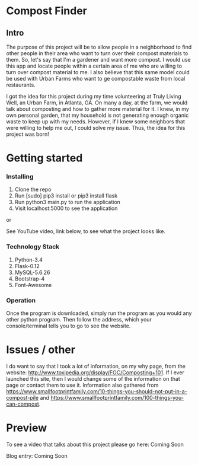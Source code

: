 # Compost Finder
## Intro

The purpose of this project will be to allow people in a neighborhood to find other people in their area who want to turn over their compost materials to them. So, let's say that I'm a gardener and want more compost. I would use this app and locate people within a certain area of me who are willing to turn over compost material to me. I also believe that this same model could be used with Urban Farms who want to ge compostable waste from local restaurants.

I got the idea for this project during my time volunteering at Truly Living Well, an Urban Farm, in Atlanta, GA. On many a day, at the farm, we would talk about composting and how to gather more material for it. I knew, in my own personal garden, that my household is not generating enough organic waste to keep up with my needs. However, if I knew some neighbors that were willing to help me out, I could solve my issue. Thus, the idea for this project was born!  

# Getting started
### Installing

1. Clone the repo
2. Run [sudo] pip3 install or pip3 install flask
3. Run python3 main.py to run the application
4. Visit localhost:5000 to see the application

or 

See YouTube video, link below, to see what the project looks like. 

### Technology Stack

1. Python-3.4
2. Flask-0.12
3. MySQL-5.6.26
4. Bootstrap-4
5. Font-Awesome

### Operation

Once the program is downloaded, simply run the program as you would any other python program.
Then follow the address, which your console/terminal tells you to go to see the
website.

# Issues / other 

I do want to say that I took a lot of information, on my why page, from the website: http://www.toxipedia.org/display/FOC/Composting+101. If I ever launched this site, then I would change some of the information on that 
page or contact them to use it. Information also gathered from https://www.smallfootprintfamily.com/10-things-you-should-not-put-in-a-compost-pile and https://www.smallfootprintfamily.com/100-things-you-can-compost.

# Preview

To see a video that talks about this project please go here: Coming Soon

Blog entry: Coming Soon





